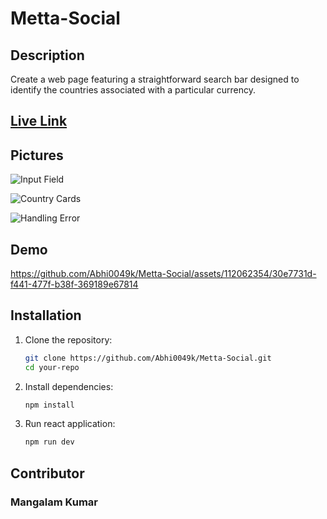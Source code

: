 # Metta-Social

## Description

Create a web page featuring a straightforward search bar designed to identify the countries associated with a particular currency.

## [Live Link](https://whimsical-fairy-0ef51c.netlify.app/)

## Pictures

![Input Field](https://github.com/Abhi0049k/Metta-Social/assets/112062354/ed37f421-a199-4b9e-9f3f-cc1b78e1ea85)

![Country Cards](https://github.com/Abhi0049k/Metta-Social/assets/112062354/f8d82765-fe3f-4bb3-aaf7-3b7db1fb5a32)

![Handling Error](https://github.com/Abhi0049k/Metta-Social/assets/112062354/1c7d9bd7-d840-42a6-9a95-36ace3d5e79a)

## Demo
https://github.com/Abhi0049k/Metta-Social/assets/112062354/30e7731d-f441-477f-b38f-369189e67814

## Installation

1. Clone the repository:
   ```bash
   git clone https://github.com/Abhi0049k/Metta-Social.git
   cd your-repo
   ```

2. Install dependencies:
   ```bash
   npm install
   ```

3. Run react application:
   ```bash
   npm run dev
   ```

## Contributor
### Mangalam Kumar
